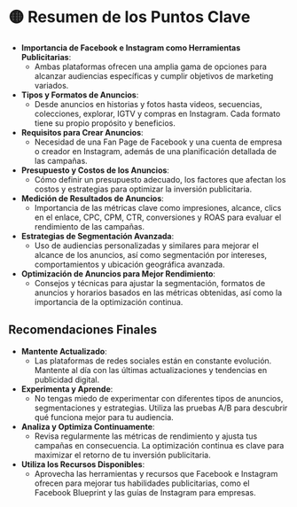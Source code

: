 # 🟡 Resumen de los Puntos Clave

- **Importancia de Facebook e Instagram como Herramientas Publicitarias**:
    - Ambas plataformas ofrecen una amplia gama de opciones para alcanzar audiencias específicas y cumplir objetivos de marketing variados.
- **Tipos y Formatos de Anuncios**:
    - Desde anuncios en historias y fotos hasta videos, secuencias, colecciones, explorar, IGTV y compras en Instagram. Cada formato tiene su propio propósito y beneficios.
- **Requisitos para Crear Anuncios**:
    - Necesidad de una Fan Page de Facebook y una cuenta de empresa o creador en Instagram, además de una planificación detallada de las campañas.
- **Presupuesto y Costos de los Anuncios**:
    - Cómo definir un presupuesto adecuado, los factores que afectan los costos y estrategias para optimizar la inversión publicitaria.
- **Medición de Resultados de Anuncios**:
    - Importancia de las métricas clave como impresiones, alcance, clics en el enlace, CPC, CPM, CTR, conversiones y ROAS para evaluar el rendimiento de las campañas.
- **Estrategias de Segmentación Avanzada**:
    - Uso de audiencias personalizadas y similares para mejorar el alcance de los anuncios, así como segmentación por intereses, comportamientos y ubicación geográfica avanzada.
- **Optimización de Anuncios para Mejor Rendimiento**:
    - Consejos y técnicas para ajustar la segmentación, formatos de anuncios y horarios basados en las métricas obtenidas, así como la importancia de la optimización continua.


## Recomendaciones Finales
- **Mantente Actualizado**:
    - Las plataformas de redes sociales están en constante evolución. Mantente al día con las últimas actualizaciones y tendencias en publicidad digital.
- **Experimenta y Aprende**:
    - No tengas miedo de experimentar con diferentes tipos de anuncios, segmentaciones y estrategias. Utiliza las pruebas A/B para descubrir qué funciona mejor para tu audiencia.
- **Analiza y Optimiza Continuamente**:
    - Revisa regularmente las métricas de rendimiento y ajusta tus campañas en consecuencia. La optimización continua es clave para maximizar el retorno de tu inversión publicitaria.
- **Utiliza los Recursos Disponibles**:
    - Aprovecha las herramientas y recursos que Facebook e Instagram ofrecen para mejorar tus habilidades publicitarias, como el Facebook Blueprint y las guías de Instagram para empresas.